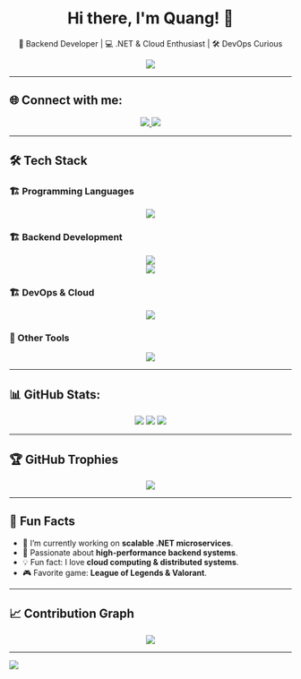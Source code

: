 <h1 align="center">
  Hi there, I'm Quang! 👋
</h1>

<p align="center">
  🚀 Backend Developer | 💻 .NET & Cloud Enthusiast | 🛠️ DevOps Curious
</p>

<p align="center">
  <img src="https://readme-typing-svg.herokuapp.com?font=Fira+Code&pause=1000&color=F75C7E&center=true&width=435&lines=.NET+%7C+C%23+%7C+Cloud+%7C+DevOps;Passionate+about+Backend+Development;Building+Scalable+Microservices!;Always+Learning+New+Tech!">
</p>

---

## 🌐 Connect with me:
<p align="center">
  <a href="https://www.facebook.com/profile.php?id=100092395280897">
    <img src="https://img.shields.io/badge/Facebook-1877F2?style=for-the-badge&logo=facebook&logoColor=white">
  </a>
  <a href="https://github.com/quangpromen">
    <img src="https://img.shields.io/badge/GitHub-181717?style=for-the-badge&logo=github&logoColor=white">
  </a>
</p>

---

## 🛠 Tech Stack

### 🏗 Programming Languages
<p align="center">
  <img src="https://skillicons.dev/icons?i=cs,cpp,java,ts,js" />
</p>

### 🏗 Backend Development
<p align="center">
 <img src="https://skillicons.dev/icons?i=dotnet,azure,postgres,mysql,redis,rabbitmq,docker" />
  <br>
  <img src="https://img.shields.io/badge/SQL%20Server-CC2927?style=for-the-badge&logo=microsoft%20sql%20server&logoColor=white" />
</p>

### 🏗 DevOps & Cloud
<p align="center">
  <img src="https://skillicons.dev/icons?i=docker,kubernetes,azure,linux,nginx" />
</p>

### 📜 Other Tools
<p align="center">
  <img src="https://skillicons.dev/icons?i=git,github,postman,vscode,visualstudio" />
</p>

---

## 📊 GitHub Stats:
<p align="center">
  <img src="https://github-readme-stats.vercel.app/api?username=quangpromen&theme=dark&hide_border=false&include_all_commits=false&count_private=false">
  <img src="https://github-readme-streak-stats.herokuapp.com/?user=quangpromen&theme=dark&hide_border=false">
  <img src="https://github-readme-stats.vercel.app/api/top-langs/?username=quangpromen&theme=dark&hide_border=false&include_all_commits=false&count_private=false&layout=compact">
</p>

---

## 🏆 GitHub Trophies
<p align="center">
  <img src="https://github-profile-trophy.vercel.app/?username=quangpromen&theme=radical&no-frame=false&no-bg=false&margin-w=10">
</p>

---

## 🎯 Fun Facts
- 🔭 I’m currently working on **scalable .NET microservices**.
- 🎯 Passionate about **high-performance backend systems**.
- 💡 Fun fact: I love **cloud computing & distributed systems**.
- 🎮 Favorite game: **League of Legends & Valorant**.

---

## 📈 Contribution Graph
<p align="center">
  <img src="https://github-readme-activity-graph.vercel.app/graph?username=quangpromen&theme=react-dark&hide_border=true">
</p>

---

[![](https://visitcount.itsvg.in/api?id=quangpromen&icon=0&color=0)](https://visitcount.itsvg.in)

<!-- Proudly created with GPRM ( https://gprm.itsvg.in ) -->
